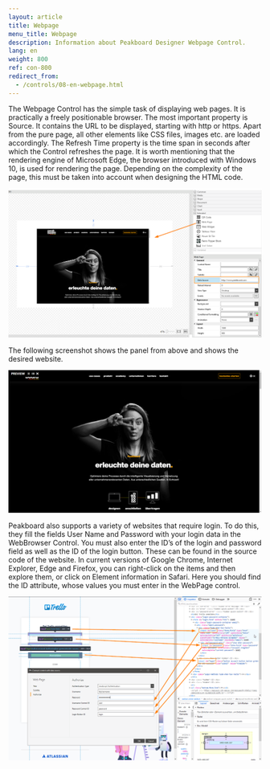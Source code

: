 ```yaml
---
layout: article
title: Webpage
menu_title: Webpage
description: Information about Peakboard Designer Webpage Control.
lang: en
weight: 800
ref: con-800
redirect_from:
  - /controls/08-en-webpage.html
---
```


The Webpage Control has the simple task of displaying web pages. It is practically a freely positionable browser. The most important property is Source. It contains the URL to be displayed, starting with http or https. Apart from the pure page, all other elements like CSS files, images etc. are loaded accordingly. The Refresh Time property is the time span in seconds after which the Control refreshes the page. It is worth mentioning that the rendering engine of Microsoft Edge, the browser introduced with Windows 10, is used for rendering the page. Depending on the complexity of the page, this must be taken into account when designing the HTML code.

![Webpage in Peakboard Designer](/assets/images/Controls/Webpage/Screenshot-3.png)

The following screenshot shows the panel from above and shows the desired website.

![Webpage in Peakboard Box](/assets/images/Controls/Webpage/Screenshot-2.png)

Peakboard also supports a variety of websites that require login. To do this, they fill the fields User Name and Password with your login data in the WebBrowser Control. You must also enter the ID’s of the login and password field as well as the ID of the login button. These can be found in the source code of the website. In current versions of Google Chrome, Internet Explorer, Edge and Firefox, you can right-click on the items and then explore them, or click on Element information in Safari. Here you should find the ID attribute, whose values you must enter in the WebPage control.

![Developer Tools Chrome ](/assets/images/Controls/Webpage/WebView2.png)
